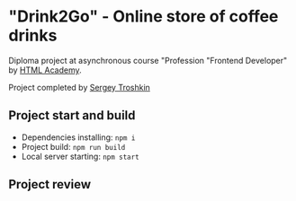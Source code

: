 # "Drink2Go" - Online store of coffee drinks

Diploma project at asynchronous course "Profession "Frontend Developer" by [HTML Academy](https://htmlacademy.ru).

Project completed by [Sergey Troshkin](https://htmlacademy.ru/profile/therealdeveloper)

## Project start and build

* Dependencies installing: `npm i`
* Project build: `npm run build`
* Local server starting: `npm start`

## Project review

